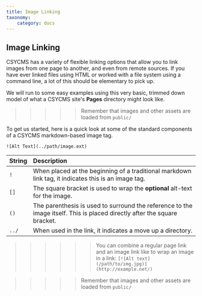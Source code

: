 ```yaml
---
title: Image Linking
taxonomy:
    category: docs
---
```


## Image Linking
CSYCMS has a variety of flexible linking options that allow you to link images from one page to another, and even from remote sources. If you have ever linked files using HTML or worked with a file system using a command line, a lot of this should be elementary to pick up.

We will run to some easy examples using this very basic, trimmed down model of what a CSYCMS site's **Pages** directory might look like.

>>>>> Remember that images and other assets are loaded from `public/`


To get us started, here is a quick look at some of the standard components of a CSYCMS markdown-based image tag.

```
![Alt Text](../path/image.ext)
```

| String | Description                                                                                                              |
| :----- | :-----                                                                                                                   |
| `!`    | When placed at the beginning of a traditional markdown link tag, it indicates this is an image tag.                      |
| `[]`   | The square bracket is used to wrap the **optional** alt-text for the image.                                              |
| `()`   | The parenthesis is used to surround the reference to the image itself. This is placed directly after the square bracket. |
| `../`  | When used in the link, it indicates a move up a directory.                                                               |

>>>>>> You can combine a regular page link and an image link like to wrap an image in a link: `[![Alt text](/path/to/img.jpg)](http://example.net/)`

>>>>> Remember that images and other assets are loaded from `public/`